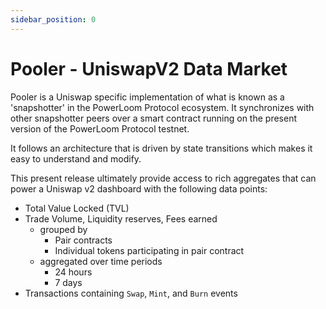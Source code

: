 ```yaml
---
sidebar_position: 0
---
```


# Pooler - UniswapV2 Data Market

Pooler is a Uniswap specific implementation of what is known as a 'snapshotter' in the PowerLoom Protocol ecosystem. It synchronizes with other snapshotter peers over a smart contract running on the present version of the PowerLoom Protocol testnet. 

It follows an architecture that is driven by state transitions which makes it easy to understand and modify. 

This present release ultimately provide access to rich aggregates that can power a Uniswap v2 dashboard with the following data points:

-   Total Value Locked (TVL)
-   Trade Volume, Liquidity reserves, Fees earned
    -   grouped by
        -   Pair contracts
        -   Individual tokens participating in pair contract
    -   aggregated over time periods
        -   24 hours
        -   7 days
-   Transactions containing  `Swap`,  `Mint`, and  `Burn`  events